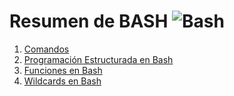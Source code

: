 # Resumen de BASH ![Bash](https://img.shields.io/badge/Bash-%2312100E.svg?style=flat-square&logo=gnu-bash&logoColor=white)

1. [Comandos](docs/Comandos.md#comandos)
2. [Programación Estructurada en Bash](docs/programación.md#programación-estructurada-en-bash)
3. [Funciones en Bash](docs/funciones.md#funciones-en-bash)
4. [Wildcards en Bash](docs/wildcards.md#wildcards-en-bash)
